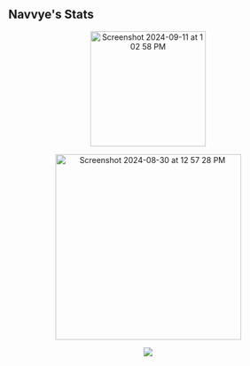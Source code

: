 ## Navvye's Stats


<p align = "center">
<img width="208" alt="Screenshot 2024-09-11 at 1 02 58 PM" src="https://github.com/user-attachments/assets/b99e7b95-0db5-421a-8c16-e7b09ce791fc">

<p align = "center">
<img width="335" alt="Screenshot 2024-08-30 at 12 57 28 PM" src="https://github.com/user-attachments/assets/49ef1fe9-7844-4cf9-a6b5-4c0738671c6e">

</p>
<p align = "center">
  <a href="https://github.com/saifurrahman1193">
  </p>
    <p align = "center" >
   <img src = "https://komarev.com/ghpvc/?username=navvye" align = "center"/> 
    </p>
  </a>
</div>


